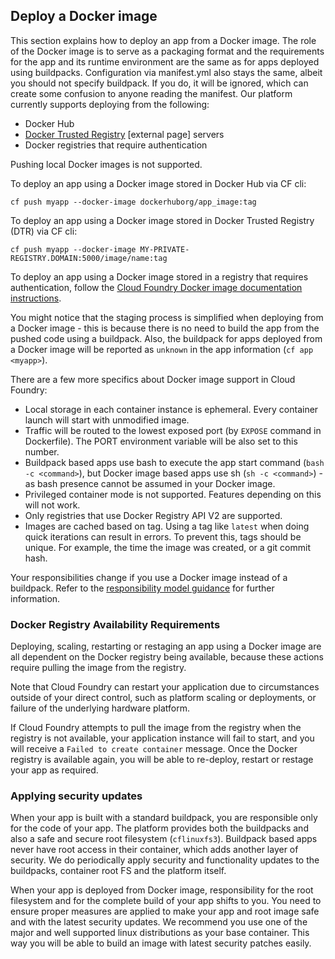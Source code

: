 ## Deploy a Docker image

This section explains how to deploy an app from a Docker image. The role of the Docker image is to serve as a packaging format and the requirements for the app and its runtime environment are the same as for apps deployed using buildpacks. Configuration via manifest.yml also stays the same, albeit you should not specify buildpack. If you do, it will be ignored, which can create some confusion to anyone reading the manifest. Our platform currently supports deploying from the following:

* Docker Hub
* [Docker Trusted Registry](https://docs.docker.com/datacenter/dtr/2.1/guides/) [external page] servers
* Docker registries that require authentication

Pushing local Docker images is not supported.

To deploy an app using a Docker image stored in Docker Hub via CF cli:

``cf push myapp --docker-image dockerhuborg/app_image:tag``

To deploy an app using a Docker image stored in Docker Trusted Registry (DTR) via CF cli:

``cf push myapp --docker-image MY-PRIVATE-REGISTRY.DOMAIN:5000/image/name:tag``

To deploy an app using a Docker image stored in a registry that requires authentication, follow the [Cloud Foundry Docker image documentation instructions](https://docs.cloudfoundry.org/devguide/deploy-apps/push-docker.html#private-repo).

You might notice that the staging process is simplified when deploying from a Docker image - this is because there is no need to build the app from the pushed code using a buildpack. Also, the buildpack for apps deployed from a Docker image will be reported as `unknown` in the app information (``cf app <myapp>``).

There are a few more specifics about Docker image support in Cloud Foundry:

* Local storage in each container instance is ephemeral. Every container launch will start with unmodified image.
* Traffic will be routed to the lowest exposed port (by `EXPOSE` command in Dockerfile). The PORT environment variable will be also set to this number.
* Buildpack based apps use bash to execute the app start command (`bash -c <command>`), but Docker image based apps use sh (`sh -c <command>`) - as bash presence cannot be assumed in your Docker image.
* Privileged container mode is not supported. Features depending on this will not work.
* Only registries that use Docker Registry API V2 are supported.
* Images are cached based on tag. Using a tag like `latest` when doing quick iterations can result in errors. To prevent this, tags should be unique. For example, the time the image was created, or a git commit hash.

Your responsibilities change if you use a Docker image instead of a buildpack. Refer to the [responsibility model guidance](/guidance.html#responsibility-model) for further information.

### Docker Registry Availability Requirements

Deploying, scaling, restarting or restaging an app using a Docker image are all dependent on the Docker registry being available, because these actions require pulling the image from the registry.

Note that Cloud Foundry can restart your application due to circumstances outside of your direct control, such as platform scaling or deployments, or failure of the underlying hardware platform.

If Cloud Foundry attempts to pull the image from the registry when the registry is not available, your application instance will fail to start, and you will receive a `Failed to create container` message. Once the Docker registry is available again, you will be able to re-deploy, restart or restage your app as required.

### Applying security updates

When your app is built with a standard buildpack, you are responsible only for the code of your app. The platform provides both the buildpacks and also a safe and secure root filesystem (`cflinuxfs3`). Buildpack based apps never have root access in their container, which adds another layer of security. We do periodically apply security and functionality updates to the buildpacks, container root FS and the platform itself.

When your app is deployed from Docker image, responsibility for the root filesystem and for the complete build of your app shifts to you. You need to ensure proper measures are applied to make your app and root image safe and with the latest security updates. We recommend you use one of the major and well supported linux distributions as your base container. This way you will be able to build an image with latest security patches easily.
